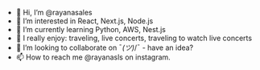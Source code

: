 - 👋 Hi, I’m @rayanasales
- 👀 I’m interested in React, Next.js, Node.js
- 🌱 I’m currently learning Python, AWS, Nest.js
- 🎸 I really enjoy: traveling, live concerts, traveling to watch live concerts
- 💞️ I’m looking to collaborate on ¯_(ツ)_/¯ - have an idea?
- 📫 How to reach me @rayanasls on instagram.
